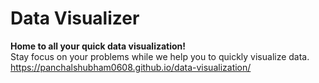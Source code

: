 # Data Visualizer
**Home to all your quick data visualization!**  
Stay focus on your problems while we help you to quickly visualize data.  
https://panchalshubham0608.github.io/data-visualization/  
